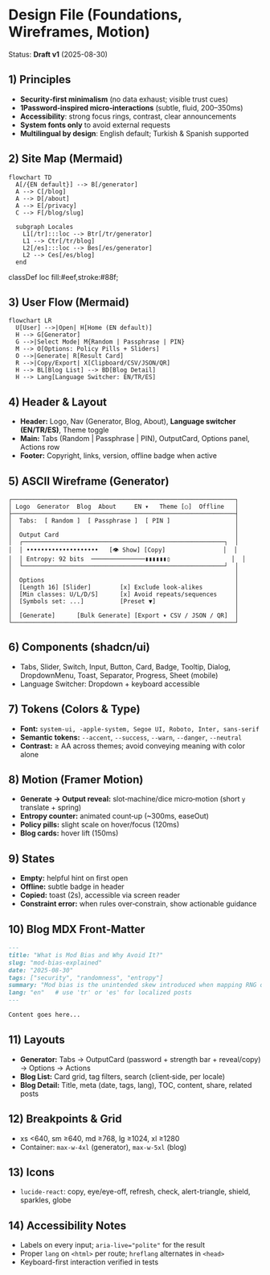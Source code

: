 # Design File (Foundations, Wireframes, Motion)
Status: **Draft v1** (2025-08-30)

## 1) Principles
- **Security‑first minimalism** (no data exhaust; visible trust cues)
- **1Password‑inspired micro‑interactions** (subtle, fluid, 200–350ms)
- **Accessibility**: strong focus rings, contrast, clear announcements
- **System fonts only** to avoid external requests
- **Multilingual by design**: English default; Turkish & Spanish supported

## 2) Site Map (Mermaid)
```mermaid
flowchart TD
  A[/{EN default}] --> B[/generator]
  A --> C[/blog]
  A --> D[/about]
  A --> E[/privacy]
  C --> F[/blog/slug]

  subgraph Locales
    L1[/tr]:::loc --> Btr[/tr/generator]
    L1 --> Ctr[/tr/blog]
    L2[/es]:::loc --> Bes[/es/generator]
    L2 --> Ces[/es/blog]
  end
```
classDef loc fill:#eef,stroke:#88f;

## 3) User Flow (Mermaid)
```mermaid
flowchart LR
  U[User] -->|Open| H[Home (EN default)]
  H --> G[Generator]
  G -->|Select Mode| M{Random | Passphrase | PIN}
  M --> O[Options: Policy Pills + Sliders]
  O -->|Generate| R[Result Card]
  R -->|Copy/Export| X[Clipboard/CSV/JSON/QR]
  H --> BL[Blog List] --> BD[Blog Detail]
  H --> Lang[Language Switcher: EN/TR/ES]
```

## 4) Header & Layout
- **Header:** Logo, Nav (Generator, Blog, About), **Language switcher (EN/TR/ES)**, Theme toggle
- **Main:** Tabs (Random | Passphrase | PIN), OutputCard, Options panel, Actions row
- **Footer:** Copyright, links, version, offline badge when active

## 5) ASCII Wireframe (Generator)
```
┌──────────────────────────────────────────────────────────────┐
│ Logo  Generator  Blog  About     EN ▾   Theme [○]  Offline   │
├──────────────────────────────────────────────────────────────┤
│  Tabs:  [ Random ]  [ Passphrase ]  [ PIN ]                  │
│                                                              │
│  Output Card                                                 │
│  ┌────────────────────────────────────────────────────────┐  │
│  │ ••••••••••••••••••••   [👁 Show] [Copy]                │  │
│  │ Entropy: 92 bits  ───────────────▮▮▮▮▮▮▯                 │  │
│  └────────────────────────────────────────────────────────┘  │
│                                                              │
│  Options                                                     │
│  [Length 16] [Slider]        [x] Exclude look-alikes         │
│  [Min classes: U/L/D/S]      [x] Avoid repeats/sequences     │
│  [Symbols set: ...]          [Preset ▼]                      │
│                                                              │
│  [Generate]      [Bulk Generate] [Export ▾ CSV / JSON / QR]  │
└──────────────────────────────────────────────────────────────┘
```

## 6) Components (shadcn/ui)
- Tabs, Slider, Switch, Input, Button, Card, Badge, Tooltip, Dialog, DropdownMenu, Toast, Separator, Progress, Sheet (mobile)
- Language Switcher: Dropdown + keyboard accessible

## 7) Tokens (Colors & Type)
- **Font:** `system-ui, -apple-system, Segoe UI, Roboto, Inter, sans-serif`
- **Semantic tokens:** `--accent`, `--success`, `--warn`, `--danger`, `--neutral`
- **Contrast:** ≥ AA across themes; avoid conveying meaning with color alone

## 8) Motion (Framer Motion)
- **Generate → Output reveal:** slot‑machine/dice micro‑motion (short `y` translate + spring)
- **Entropy counter:** animated count‑up (~300ms, easeOut)
- **Policy pills:** slight scale on hover/focus (120ms)
- **Blog cards:** hover lift (150ms)

## 9) States
- **Empty:** helpful hint on first open
- **Offline:** subtle badge in header
- **Copied:** toast (2s), accessible via screen reader
- **Constraint error:** when rules over‑constrain, show actionable guidance

## 10) Blog MDX Front‑Matter
```md
---
title: "What is Mod Bias and Why Avoid It?"
slug: "mod-bias-explained"
date: "2025-08-30"
tags: ["security", "randomness", "entropy"]
summary: "Mod bias is the unintended skew introduced when mapping RNG outputs to characters..."
lang: "en"   # use 'tr' or 'es' for localized posts
---

Content goes here...
```

## 11) Layouts
- **Generator:** Tabs → OutputCard (password + strength bar + reveal/copy) → Options → Actions
- **Blog List:** Card grid, tag filters, search (client‑side, per locale)
- **Blog Detail:** Title, meta (date, tags, lang), TOC, content, share, related posts

## 12) Breakpoints & Grid
- xs <640, sm ≥640, md ≥768, lg ≥1024, xl ≥1280
- Container: `max-w-4xl` (generator), `max-w-5xl` (blog)

## 13) Icons
- `lucide-react`: copy, eye/eye-off, refresh, check, alert-triangle, shield, sparkles, globe

## 14) Accessibility Notes
- Labels on every input; `aria-live="polite"` for the result
- Proper `lang` on `<html>` per route; `hreflang` alternates in `<head>`
- Keyboard-first interaction verified in tests
